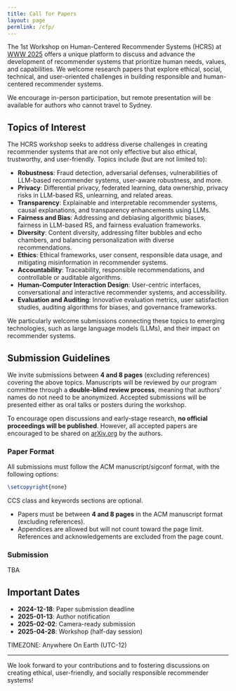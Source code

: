 ```yaml
---
title: Call for Papers
layout: page
permlink: /cfp/
---
```


The 1st Workshop on Human-Centered Recommender Systems (HCRS) at [WWW 2025](https://www2025.thewebconf.org/) offers a unique platform to discuss and advance the development of recommender systems that prioritize human needs, values, and capabilities. We welcome research papers that explore ethical, social, technical, and user-oriented challenges in building responsible and human-centered recommender systems.

We encourage in-person participation, but remote presentation will be available for authors who cannot travel to Sydney.

## Topics of Interest

The HCRS workshop seeks to address diverse challenges in creating recommender systems that are not only effective but also ethical, trustworthy, and user-friendly. Topics include (but are not limited to):

- **Robustness**: Fraud detection, adversarial defenses, vulnerabilities of LLM-based recommender systems, user-aware robustness, and more.  
- **Privacy**: Differential privacy, federated learning, data ownership, privacy risks in LLM-based RS, unlearning, and related areas.  
- **Transparency**: Explainable and interpretable recommender systems, causal explanations, and transparency enhancements using LLMs.  
- **Fairness and Bias**: Addressing and debiasing algorithmic biases, fairness in LLM-based RS, and fairness evaluation frameworks.  
- **Diversity**: Content diversity, addressing filter bubbles and echo chambers, and balancing personalization with diverse recommendations.  
- **Ethics**: Ethical frameworks, user consent, responsible data usage, and mitigating misinformation in recommender systems.  
- **Accountability**: Traceability, responsible recommendations, and controllable or auditable algorithms.  
- **Human-Computer Interaction Design**: User-centric interfaces, conversational and interactive recommender systems, and accessibility.  
- **Evaluation and Auditing**: Innovative evaluation metrics, user satisfaction studies, auditing algorithms for biases, and governance frameworks.

We particularly welcome submissions connecting these topics to emerging technologies, such as large language models (LLMs), and their impact on recommender systems.

## Submission Guidelines

We invite submissions between **4 and 8 pages** (excluding references) covering the above topics. Manuscripts will be reviewed by our program committee through a **double-blind review process**, meaning that authors' names do not need to be anonymized. Accepted submissions will be presented either as oral talks or posters during the workshop.

To encourage open discussions and early-stage research, **no official proceedings will be published**. However, all accepted papers are encouraged to be shared on [arXiv.org](https://arxiv.org/) by the authors.

### Paper Format

All submissions must follow the ACM manuscript/sigconf format, with the following options:

```latex
\setcopyright{none}
```

CCS class and keywords sections are optional.

- Papers must be between **4 and 8 pages** in the ACM manuscript format (excluding references).  
- Appendices are allowed but will not count toward the page limit. References and acknowledgements are excluded from the page count.

### Submission

TBA

## Important Dates

* **2024-12-18**: Paper submission deadline  
* **2025-01-13**: Author notification  
* **2025-02-02**: Camera-ready submission  
* **2025-04-28**: Workshop (half-day session)

TIMEZONE: Anywhere On Earth (UTC-12)

---

We look forward to your contributions and to fostering discussions on creating ethical, user-friendly, and socially responsible recommender systems!
